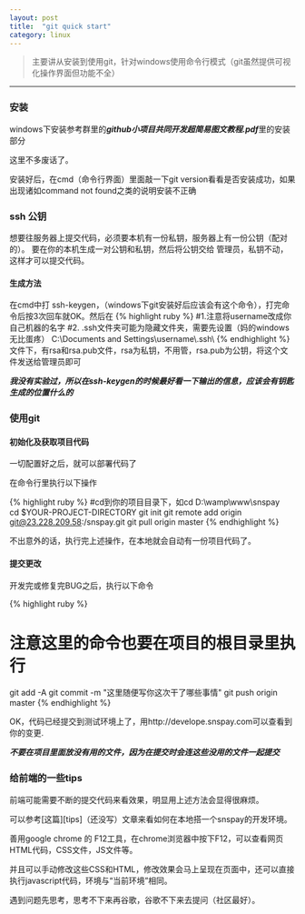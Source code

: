 ```yaml
---
layout: post
title:  "git quick start"
category: linux
---
```


> 主要讲从安装到使用git，针对windows使用命令行模式（git虽然提供可视化操作界面但功能不全）

-------

### 安装

windows下安装参考群里的***github小项目共同开发超简易图文教程.pdf***里的安装部分

这里不多废话了。

安装好后，在cmd（命令行界面）里面敲一下git version看看是否安装成功，如果出现诸如command not found之类的说明安装不正确

### ssh 公钥

想要往服务器上提交代码，必须要本机有一份私钥，服务器上有一份公钥（配对的）。 要在你的本机生成一对公钥和私钥，然后将公钥交给
管理员，私钥不动，这样才可以提交代码。

#### 生成方法

在cmd中打 ssh-keygen，（windows下git安装好后应该会有这个命令），打完命令后按3次回车就OK。然后在
{% highlight ruby %}
#1.注意将username改成你自己机器的名字
#2. .ssh文件夹可能为隐藏文件夹，需要先设置（妈的windows无比蛋疼）
C:\Documents and Settings\username\\.ssh\ 
{% endhighlight %}
文件下，有rsa和rsa.pub文件，rsa为私钥，不用管，rsa.pub为公钥，将这个文件发送给管理员即可

***我没有实验过，所以在ssh-keygen的时候最好看一下输出的信息，应该会有钥匙生成的位置什么的***

### 使用git

#### 初始化及获取项目代码

一切配置好之后，就可以部署代码了

在命令行里执行以下操作

{% highlight ruby %}
#cd到你的项目目录下，如cd D:\wamp\www\snspay\
cd $YOUR-PROJECT-DIRECTORY
git init
git remote add origin git@23.228.209.58:/snspay.git
git pull origin master
{% endhighlight %}

不出意外的话，执行完上述操作，在本地就会自动有一份项目代码了。

#### 提交更改

开发完或修复完BUG之后，执行以下命令

{% highlight ruby %}
# 注意这里的命令也要在项目的根目录里执行
git add -A
git commit -m "这里随便写你这次干了哪些事情"
git push origin master
{% endhighlight %}

OK，代码已经提交到测试环境上了，用http://develope.snspay.com可以查看到你的变更.

***不要在项目里面放没有用的文件，因为在提交时会连这些没用的文件一起提交***

### 给前端的一些tips

前端可能需要不断的提交代码来看效果，明显用上述方法会显得很麻烦。

可以参考[这篇][tips]（还没写）文章来看如何在本地搭一个snspay的开发环境。

善用google chrome 的 F12工具，在chrome浏览器中按下F12，可以查看网页HTML代码，CSS文件，JS文件等。

并且可以手动修改这些CSS和HTML，修改效果会马上呈现在页面中，还可以直接执行javascript代码，环境与“当前环境”相同。

遇到问题先思考，思考不下来再谷歌，谷歌不下来去提问（社区最好）。

